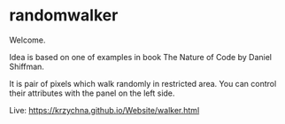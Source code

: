 # randomwalker

Welcome.


Idea is based on one of examples in book The Nature of Code by Daniel Shiffman.

It is pair of pixels which walk randomly in restricted area. You can control their attributes with the panel on the left side.

Live: https://krzychna.github.io/Website/walker.html
